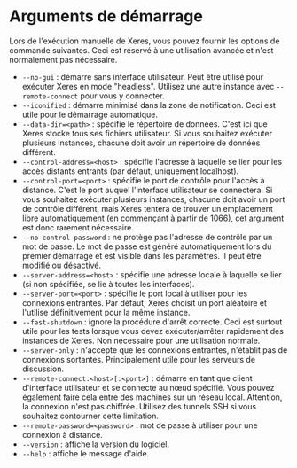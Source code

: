 # Arguments de démarrage

Lors de l'exécution manuelle de Xeres, vous pouvez fournir les options de commande suivantes. Ceci est réservé à une utilisation avancée et n'est normalement pas nécessaire.

- `--no-gui` : démarre sans interface utilisateur. Peut être utilisé pour exécuter Xeres en mode "headless". Utilisez une autre instance avec `--remote-connect` pour vous y connecter.
- `--iconified` : démarre minimisé dans la zone de notification. Ceci est utile pour le démarrage automatique.
- `--data-dir=<path>` : spécifie le répertoire de données. C'est ici que Xeres stocke tous ses fichiers utilisateur. Si vous souhaitez exécuter plusieurs instances, chacune doit avoir un répertoire de données différent.
- `--control-address=<host>` : spécifie l'adresse à laquelle se lier pour les accès distants entrants (par défaut, uniquement localhost).
- `--control-port=<port>` : spécifie le port de contrôle pour l'accès à distance. C'est le port auquel l'interface utilisateur se connectera. Si vous souhaitez exécuter plusieurs instances, chacune doit avoir un port de contrôle différent, mais Xeres tentera de trouver un emplacement libre automatiquement (en
  commençant à partir de 1066), cet argument est donc rarement nécessaire.
- `--no-control-password` : ne protège pas l'adresse de contrôle par un mot de passe. Le mot de passe est généré automatiquement lors du premier démarrage et est visible dans les paramètres. Il peut être modifié ou désactivé.
- `--server-address=<host>` : spécifie une adresse locale à laquelle se lier (si non spécifiée, se lie à toutes les interfaces).
- `--server-port=<port>` : spécifie le port local à utiliser pour les connexions entrantes. Par défaut, Xeres choisit un port aléatoire et l'utilise définitivement pour la même instance.
- `--fast-shutdown` : ignore la procédure d'arrêt correcte. Ceci est surtout utile pour les tests lorsque vous devez exécuter/arrêter rapidement des instances de Xeres. Non nécessaire pour une utilisation normale.
- `--server-only` : n'accepte que les connexions entrantes, n'établit pas de connexions sortantes. Principalement utile pour les serveurs de discussion.
- `--remote-connect:<host>[:<port>]` : démarre en tant que client d'interface utilisateur et se connecte au nœud spécifié. Vous pouvez également faire cela entre des machines sur un réseau local. Attention, la connexion n'est pas chiffrée. Utilisez des tunnels SSH si vous souhaitez contourner cette limitation.
- `--remote-password=<password>` : mot de passe à utiliser pour une connexion à distance.
- `--version` : affiche la version du logiciel.
- `--help` : affiche le message d'aide.